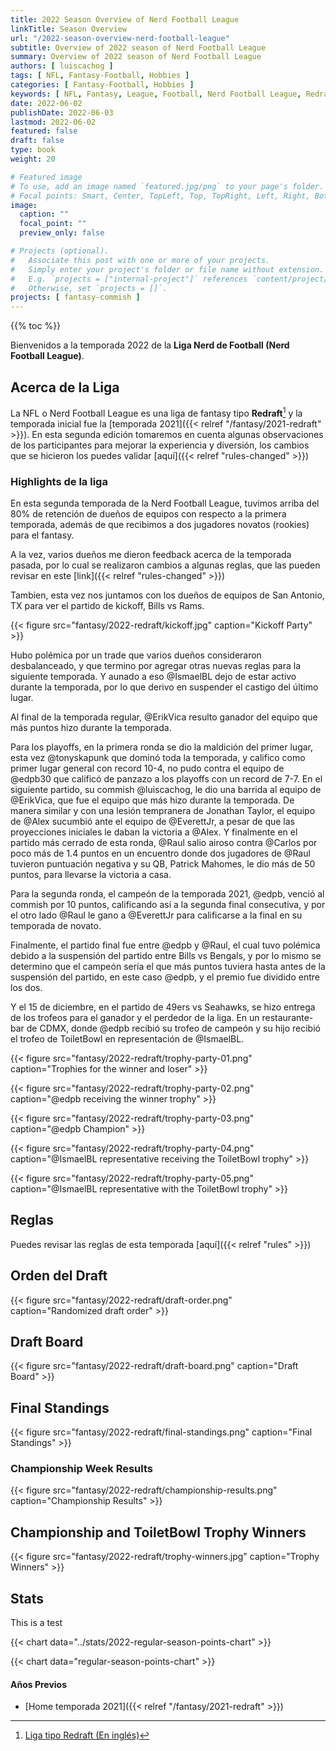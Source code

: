 ```yaml
---
title: 2022 Season Overview of Nerd Football League
linkTitle: Season Overview
url: "/2022-season-overview-nerd-football-league"
subtitle: Overview of 2022 season of Nerd Football League
summary: Overview of 2022 season of Nerd Football League
authors: [ luiscachog ]
tags: [ NFL, Fantasy-Football, Hobbies ]
categories: [ Fantasy-Football, Hobbies ]
keywords: [ NFL, Fantasy, League, Football, Nerd Football League, Redraft, 2022 ]
date: 2022-06-02
publishDate: 2022-06-03
lastmod: 2022-06-02
featured: false
draft: false
type: book
weight: 20

# Featured image
# To use, add an image named `featured.jpg/png` to your page's folder.
# Focal points: Smart, Center, TopLeft, Top, TopRight, Left, Right, BottomLeft, Bottom, BottomRight.
image:
  caption: ""
  focal_point: ""
  preview_only: false

# Projects (optional).
#   Associate this post with one or more of your projects.
#   Simply enter your project's folder or file name without extension.
#   E.g. `projects = ["internal-project"]` references `content/project/deep-learning/index.md`.
#   Otherwise, set `projects = []`.
projects: [ fantasy-commish ]
---
```


{{% toc %}}

Bienvenidos a la temporada 2022 de la **Liga Nerd de Football (Nerd Football League)**.

## Acerca de la Liga

La NFL o Nerd Football League es una liga de fantasy tipo **Redraft**[^1] y la temporada inicial fue la [temporada 2021]({{< relref "/fantasy/2021-redraft" >}}). En esta segunda edición tomaremos en cuenta algunas observaciones de los participantes para mejorar la experiencia y diversión, los cambios que se hicieron los puedes validar [aquí]({{< relref "rules-changed" >}})

### Highlights de la liga

En esta segunda temporada de la Nerd Football League, tuvimos arriba del 80% de retención de dueños de equipos con respecto a la primera temporada, además de que recibimos a dos jugadores novatos (rookies) para el fantasy.

A la vez, varios dueños me dieron feedback acerca de la temporada pasada, por lo cual se realizaron cambios a algunas reglas, que las pueden revisar en este [link]({{< relref "rules-changed" >}})

Tambien, esta vez nos juntamos con los dueños de equipos de San Antonio, TX para ver el partido de kickoff, Bills vs Rams.

{{< figure src="fantasy/2022-redraft/kickoff.jpg" caption="Kickoff Party" >}}

Hubo polémica por un trade que varios dueños consideraron desbalanceado,  y que termino por agregar otras nuevas reglas para la siguiente temporada.
Y aunado a eso @IsmaelBL dejo de estar activo durante la temporada, por lo que derivo en suspender el castigo del último lugar.

Al final de la temporada regular, @ErikVica resulto ganador del equipo que más puntos hizo durante la temporada.

Para los playoffs, en la primera ronda se dio la maldición del primer lugar, esta vez @tonyskapunk que dominó toda la temporada, y califico como primer lugar general con record 10-4, no pudo contra el equipo de @edpb30 que calificó de panzazo a los playoffs con un record de 7-7.
En el siguiente partido, su commish @luiscachog, le dio una barrida al equipo de @ErikVica, que fue el equipo que más hizo durante la temporada.
De manera similar y con una lesión tempranera de Jonathan Taylor, el equipo de @Alex sucumbió ante el equipo de @EverettJr, a pesar de que las proyecciones iniciales le daban la victoria a @Alex.
Y finalmente en el partido más cerrado de esta ronda, @Raul salio airoso contra @Carlos por poco más de 1.4 puntos en un encuentro donde dos jugadores de @Raul tuvieron puntuación negativa y su QB, Patrick Mahomes, le dio más de 50 puntos, para llevarse la victoria a casa.

Para la segunda ronda, el campeón de la temporada 2021, @edpb, venció al commish por 10 puntos, calificando así a la segunda final consecutiva, y por el otro lado @Raul le gano a @EverettJr para calificarse a la final en su temporada de novato.

Finalmente, el partido final fue entre @edpb y @Raul, el cual tuvo polémica debido a la suspensión del partido entre Bills vs Bengals, y por lo mismo se determino que el campeón sería el que más puntos tuviera hasta antes de la suspensión del partido, en este caso @edpb, y el premio fue dividido entre los dos.

Y el 15 de diciembre, en el partido de 49ers vs Seahawks, se hizo entrega de los trofeos para el ganador y el perdedor de la liga. En un restaurante-bar de CDMX, donde @edpb recibió su trofeo de campeón y su hijo recibió el trofeo de ToiletBowl en representación de @IsmaelBL.

{{< figure src="fantasy/2022-redraft/trophy-party-01.png" caption="Trophies for the winner and loser" >}}

{{< figure src="fantasy/2022-redraft/trophy-party-02.png" caption="@edpb receiving the winner trophy" >}}

{{< figure src="fantasy/2022-redraft/trophy-party-03.png" caption="@edpb Champion" >}}

{{< figure src="fantasy/2022-redraft/trophy-party-04.png" caption="@IsmaelBL representative receiving the ToiletBowl trophy" >}}

{{< figure src="fantasy/2022-redraft/trophy-party-05.png" caption="@IsmaelBL representative with the ToiletBowl trophy" >}}

## Reglas

Puedes revisar las reglas de esta temporada [aquí]({{< relref "rules" >}})

## Orden del Draft

{{< figure src="fantasy/2022-redraft/draft-order.png" caption="Randomized draft order" >}}

## Draft Board

{{< figure src="fantasy/2022-redraft/draft-board.png" caption="Draft Board" >}}

## Final Standings

{{< figure src="fantasy/2022-redraft/final-standings.png" caption="Final Standings" >}}

### Championship Week Results

{{< figure src="fantasy/2022-redraft/championship-results.png" caption="Championship Results" >}}

## Championship and ToiletBowl Trophy Winners

{{< figure src="fantasy/2022-redraft/trophy-winners.jpg" caption="Trophy Winners" >}}

## Stats

This is a test

{{< chart data="../stats/2022-regular-season-points-chart" >}}

{{< chart data="regular-season-points-chart" >}}

#### Años Previos

- [Home temporada 2021]({{< relref "/fantasy/2021-redraft" >}})



[^1]: [Liga tipo Redraft (En inglés)](https://support.sleeper.app/en/articles/3537396-league-types-formats)
